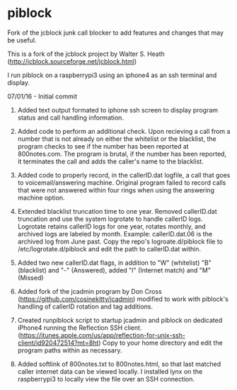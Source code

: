 # piblock
Fork of the jcblock junk call blocker to add features and changes that may be useful.

This is a fork of the jcblock project by Walter S. Heath (http://jcblock.sourceforge.net/jcblock.html)

I run piblock on a raspberrypi3 using an iphone4 as an ssh terminal and display.

07/01/16 - Initial commit

1) Added text output formated to iphone ssh screen to display program status and call handling information.

2) Added code to perform an additional check. Upon recieving a call from a number that is not already on either 
   the whitelist or the blacklist, the program checks to see if the number has been reported at 800notes.com. 
   The program is brutal, if the number has been reported, it terminates the call and adds the caller's name
   to the blacklist.

3) Added code to properly record, in the callerID.dat logfile, a call that goes to voicemail/answering machine.
   Original program failed to record calls that were not answered within four rings when using the answering machine
   option.
   
4) Extended blacklist truncation time to one year. Removed callerID.dat truncation and use the system logrotate to
   handle callerID logs. Logrotate retains callerID logs for one year, rotates monthly, and archived logs are
   labeled by month. Example: callerID.dat.06 is the archived log from June past. 
   Copy the repo's logroate.d/piblock file to /etc/logrotate.d/piblock and edit the path to callerID.dat within.
   
5) Added two new callerID.dat flags, in addition to "W" (whitelist) "B" (blacklist) and "-" (Answered), 
   added "I" (Internet match) and "M" (Missed)

6) Added fork of the jcadmin program by Don Cross (https://github.com/cosinekitty/jcadmin) modified to work with 
   piblock's handling of callerID rotation and tag additions.

7) Created runpiblock script to startup jcadmin and piblock on dedicated iPhone4 running the Reflection SSH
   client. (https://itunes.apple.com/us/app/reflection-for-unix-ssh-client/id920472514?mt=8ht) 
   Copy to your home directory and edit the program paths within as necessary.  

8) Added softlink of 800notes.txt to 800notes.html, so that last matched caller internet data can be viewed
   locally. I installed lynx on the raspberrypi3 to locally view the file over an SSH connection. 


   
